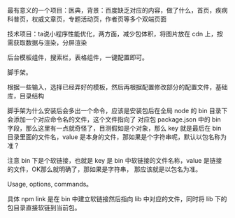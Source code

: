 最有意义的一个项目：医典，背景：百度缺乏对应的内容，做了什么，首页，疾病科普页，权威文章页，专题活动页，作者页等多个双端页面

技术项目：ta说小程序性能优化，两方面，减少包体积，将图片放在 cdn 上，按需获取数据与渲染，分屏渲染

后台模板组件，搜索栏，表格组件，一键配置即可。

脚手架。

根据一些输入，选择已经弄好的模板，然后再根据配置修改部分的配置文件，基础库，目录结构


脚手架为什么安装后会多出一个命令，应该是安装包后在全局 node 的 bin 目录下会添加一个对应命令名的文件，这个文件指向了
对应包 package.json 中的 bin 字段，那么这里有一点就奇怪了，目测假如是个对象，那么 key 就是最后在 bin 目录里面的文件名，value 是本身的文件，那如果是个字符串呢，默认以包名称为准？   

注意 bin 下是个软链接，也就是 key 是 bin 中软链接的文件名称，value 是链接的文件，OK那么就明确了，那如果是字符串，
那应该就是以包名为准。   


Usage, options, commands。    

具体 npm link 是在 bin 中建立软链接然后指向 lib 中对应的文件，同时将 lib 下的包目录直接软链到当前包。   